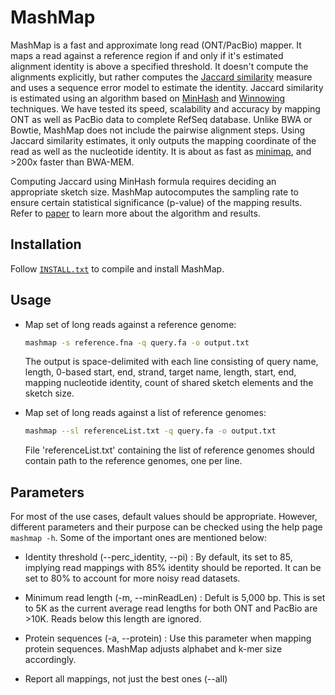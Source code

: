 MashMap
========================================================================

MashMap is a fast and approximate long read (ONT/PacBio) mapper. It maps a read against a reference region if and only if it's estimated alignment identity is above a specified threshold. It doesn't compute the alignments explicitly, but rather computes the [Jaccard similarity](https://en.wikipedia.org/wiki/Jaccard_index) measure and uses a sequence error model to estimate the identity. Jaccard similarity is estimated using an algorithm based on [MinHash](https://en.wikipedia.org/wiki/MinHash) and [Winnowing](http://www.cs.princeton.edu/courses/archive/spr05/cos598E/bib/p76-schleimer.pdf) techniques. We have tested its speed, scalability and accuracy by mapping ONT as well as PacBio data to complete RefSeq database. Unlike BWA or Bowtie, MashMap does not include the pairwise alignment steps. Using Jaccard similarity estimates, it only outputs the mapping coordinate of the read as well as the nucleotide identity. It is about as fast as [minimap](https://github.com/lh3/minimap), and >200x faster than BWA-MEM. 

Computing Jaccard using MinHash formula requires deciding an appropriate sketch size. MashMap autocomputes the sampling rate to ensure certain statistical significance (p-value) of the mapping results. Refer to [paper](http://biorxiv.org) to learn more about the algorithm and results.

## Installation
Follow [`INSTALL.txt`](INSTALL.txt) to compile and install MashMap.

## Usage

* Map set of long reads against a reference genome:
  ```sh
  mashmap -s reference.fna -q query.fa -o output.txt
  ```
  The output is space-delimited with each line consisting of query name, length,
  0-based start, end, strand, target name, length, start, end, mapping nucleotide
  identity, count of shared sketch elements and the sketch size.

* Map set of long reads against a list of reference genomes:
  ```sh
  mashmap --sl referenceList.txt -q query.fa -o output.txt
  ```
  File 'referenceList.txt' containing the list of reference genomes should contain path to the reference genomes, one per line.
  
## Parameters

For most of the use cases, default values should be appropriate. However, different parameters and their purpose can be checked using the help page `mashmap -h`. Some of the important ones are mentioned below:

* Identity threshold (--perc_identity, --pi) : By default, its set to 85, implying read mappings with 85% identity should be reported. It can be set to 80% to account for more noisy read datasets.

* Minimum read length (-m, --minReadLen) :  Defult is 5,000 bp. This is set to 5K as the current average read lengths for both ONT and PacBio are >10K. Reads below this length are ignored. 

* Protein sequences (-a, --protein) : Use this parameter when mapping protein sequences. MashMap adjusts alphabet and k-mer size accordingly.

* Report all mappings, not just the best ones (--all)
